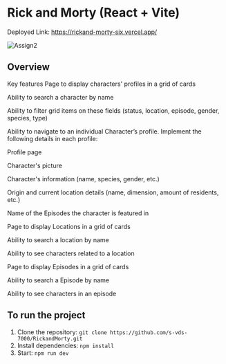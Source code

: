 # Rick and Morty (React + Vite)

Deployed Link: https://rickand-morty-six.vercel.app/

![Assign2](https://github.com/s-vds-7000/RickandMorty/assets/94473575/83d32407-839b-4e9d-b76d-6394aa0f2695)

## Overview

Key features
Page to display characters' profiles in a grid of cards 

Ability to search a character by name

Ability to filter grid items on these fields (status, location, episode, gender, species, type)

Ability to navigate to an individual Character’s profile. Implement the following details in each profile:

Profile page

Character's picture

Character's information (name, species, gender, etc.)

Origin and current location details (name, dimension, amount of residents, etc.)

Name of the Episodes the character is featured in

Page to display Locations in a grid of cards 

Ability to search a location by name

Ability to see characters related to a location

Page to display Episodes in a grid of cards 

Ability to search a Episode by name

Ability to see characters in an episode


## To run the project

1. Clone the repository: `git clone https://github.com/s-vds-7000/RickandMorty.git`
2. Install dependencies: `npm install`
3. Start: `npm run dev`

